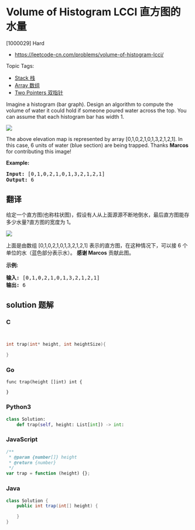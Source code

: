 # Volume of Histogram LCCI 直方图的水量

[1000029] Hard

- https://leetcode-cn.com/problems/volume-of-histogram-lcci/

Topic Tags:

- [Stack 栈](https://leetcode-cn.com/tag/stack/)
- [Array 数组](https://leetcode-cn.com/tag/array/)
- [Two Pointers 双指针](https://leetcode-cn.com/tag/two-pointers/)

Imagine a histogram (bar graph). Design an algorithm to compute the volume of water it could hold if someone poured water across the top. You can assume that each histogram bar has width 1.

![](https://assets.leetcode-cn.com/aliyun-lc-upload/uploads/2018/10/22/rainwatertrap.png)

The above elevation map is represented by array \[0,1,0,2,1,0,1,3,2,1,2,1\]. In this case, 6 units of water (blue section) are being trapped. Thanks **Marcos** for contributing this image!

**Example:**

<pre><strong>Input:</strong> [0,1,0,2,1,0,1,3,2,1,2,1]
<strong>Output:</strong> 6</pre>

## 翻译

给定一个直方图(也称柱状图)，假设有人从上面源源不断地倒水，最后直方图能存多少水量?直方图的宽度为 1。

![](https://assets.leetcode-cn.com/aliyun-lc-upload/uploads/2018/10/22/rainwatertrap.png)

上面是由数组 \[0,1,0,2,1,0,1,3,2,1,2,1\] 表示的直方图，在这种情况下，可以接 6 个单位的水（蓝色部分表示水）。 **感谢 Marcos** 贡献此图。

**示例:**

<pre><strong>输入:</strong> [0,1,0,2,1,0,1,3,2,1,2,1]
<strong>输出:</strong> 6</pre>

## solution 题解

### C

```c


int trap(int* height, int heightSize){

}


```

### Go

```golang
func trap(height []int) int {

}
```

### Python3

```python
class Solution:
    def trap(self, height: List[int]) -> int:
```

### JavaScript

```javascript
/**
 * @param {number[]} height
 * @return {number}
 */
var trap = function (height) {};
```

### Java

```java
class Solution {
    public int trap(int[] height) {

    }
}
```
